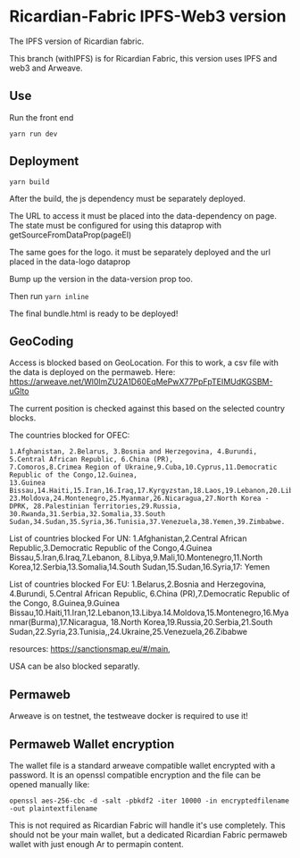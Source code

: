 # Ricardian-Fabric IPFS-Web3 version

The IPFS version of Ricardian fabric.

This branch (withIPFS) is for Ricardian Fabric, this version uses IPFS and web3 and Arweave.

## Use

Run the front end

`yarn run dev`

## Deployment

`yarn build`

After the build, the js dependency must be separately deployed.

The URL to access it must be placed into the data-dependency on page.
The state must be configured for using this dataprop with getSourceFromDataProp(pageEl)

The same goes for the logo. it must be separately deployed and the url placed in the data-logo dataprop

Bump up the version in the data-version prop too.

Then run `yarn inline`

The final bundle.html is ready to be deployed!

## GeoCoding

Access is blocked based on GeoLocation.
For this to work, a csv file with the data is deployed on the permaweb.
Here:
https://arweave.net/Wl0lmZU2A1D60EqMePwX77PpFpTEIMUdKGSBM-uGlto

The current position is checked against this based on the selected country blocks.

The countries blocked for OFEC:

    1.Afghanistan, 2.Belarus, 3.Bosnia and Herzegovina, 4.Burundi, 5.Central African Republic, 6.China (PR),
    7.Comoros,8.Crimea Region of Ukraine,9.Cuba,10.Cyprus,11.Democratic Republic of the Congo,12.Guinea,
    13.Guinea Bissau,14.Haiti,15.Iran,16.Iraq,17.Kyrgyzstan,18.Laos,19.Lebanon,20.Libya,21.Mali,22.Mauritania
    23.Moldova,24.Montenegro,25.Myanmar,26.Nicaragua,27.North Korea - DPRK,	28.Palestinian Territories,29.Russia,
    30.Rwanda,31.Serbia,32.Somalia,33.South Sudan,34.Sudan,35.Syria,36.Tunisia,37.Venezuela,38.Yemen,39.Zimbabwe.

List of countries blocked For UN:
    1.Afghanistan,2.Central African Republic,3.Democratic Republic of the Congo,4.Guinea Bissau,5.Iran,6.Iraq,7.Lebanon,
    8.Libya,9.Mali,10.Montenegro,11.North Korea,12.Serbia,13.Somalia,14.South Sudan,15.Sudan,16.Syria,17: Yemen

List of countries blocked For EU:
    1.Belarus,2.Bosnia and Herzegovina, 4.Burundi, 5.Central African Republic, 6.China (PR),7.Democratic Republic of the Congo,
    8.Guinea,9.Guinea Bissau,10.Haiti,11.Iran,12.Lebanon,13.Libya.14.Moldova,15.Montenegro,16.Myanmar(Burma),17.Nicaragua,
    18.North Korea,19.Russia,20.Serbia,21.South Sudan,22.Syria,23.Tunisia,,24.Ukraine,25.Venezuela,26.Zibabwe

resources: https://sanctionsmap.eu/#/main,

USA can be also blocked separatly.

## Permaweb
Arweave is on testnet, the testweave docker is required to use it!
## Permaweb Wallet encryption

The wallet file is a standard arweave compatible wallet encrypted with a password.
It is an openssl compatible encryption and the file can be opened manually like:

    openssl aes-256-cbc -d -salt -pbkdf2 -iter 10000 -in encryptedfilename -out plaintextfilename

This is not required as Ricardian Fabric will handle it's use completely.
This should not be your main wallet, but a dedicated Ricardian Fabric permaweb wallet with just enough Ar to permapin content.
